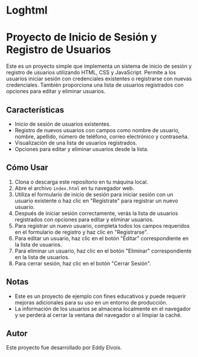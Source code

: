 # Loghtml
# Proyecto de Inicio de Sesión y Registro de Usuarios

Este es un proyecto simple que implementa un sistema de inicio de sesión y registro de usuarios utilizando HTML, CSS y JavaScript. Permite a los usuarios iniciar sesión con credenciales existentes o registrarse con nuevas credenciales. También proporciona una lista de usuarios registrados con opciones para editar y eliminar usuarios.

## Características

- Inicio de sesión de usuarios existentes.
- Registro de nuevos usuarios con campos como nombre de usuario, nombre, apellido, número de teléfono, correo electrónico y contraseña.
- Visualización de una lista de usuarios registrados.
- Opciones para editar y eliminar usuarios desde la lista.

## Cómo Usar

1. Clona o descarga este repositorio en tu máquina local.
2. Abre el archivo `index.html` en tu navegador web.
3. Utiliza el formulario de inicio de sesión para iniciar sesión con un usuario existente o haz clic en "Regístrate" para registrar un nuevo usuario.
4. Después de iniciar sesión correctamente, verás la lista de usuarios registrados con opciones para editar y eliminar usuarios.
5. Para registrar un nuevo usuario, completa todos los campos requeridos en el formulario de registro y haz clic en "Registrarse".
6. Para editar un usuario, haz clic en el botón "Editar" correspondiente en la lista de usuarios.
7. Para eliminar un usuario, haz clic en el botón "Eliminar" correspondiente en la lista de usuarios.
8. Para cerrar sesión, haz clic en el botón "Cerrar Sesión".

## Notas

- Este es un proyecto de ejemplo con fines educativos y puede requerir mejoras adicionales para su uso en un entorno de producción.
- La información de los usuarios se almacena localmente en el navegador y se perderá al cerrar la ventana del navegador o al limpiar la caché.

## Autor

Este proyecto fue desarrollado por Eddy Elvois.

